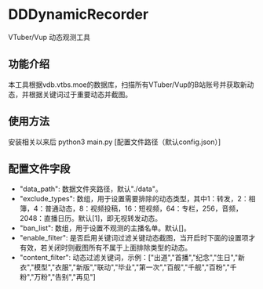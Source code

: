 # DDDynamicRecorder
VTuber/Vup 动态观测工具

## 功能介绍

本工具根据vdb.vtbs.moe的数据库，扫描所有VTuber/Vup的B站账号并获取新动态，并根据关键词过于重要动态并截图。

## 使用方法
安装相关以来后
python3 main.py [配置文件路径（默认config.json）]

## 配置文件字段

+ "data_path": 数据文件夹路径，默认"./data"。
+ "exclude_types": 数组，用于设置需要排除的动态类型，其中1：转发，2：相簿，4：普通动态，8：视频投稿，16：短视频，64：专栏，256，音频，2048：直播日历。默认\[1\]，即无视转发动态。
+ "ban_list": 数组，用于设置不观测的主播名单。默认[]。
+ "enable_filter": 是否启用关键词过滤关键动态截图，当开启时下面的设置项才有效，若关闭时则截图所有不属于上面排除类型的动态。
+ "content_filter": 动态过滤关键词，示例：\["出道","首播","纪念","生日","新衣","模型","衣服","新版","联动","毕业","第一次","百舰","千舰","百粉","千粉","万粉","告别","再见"\]
